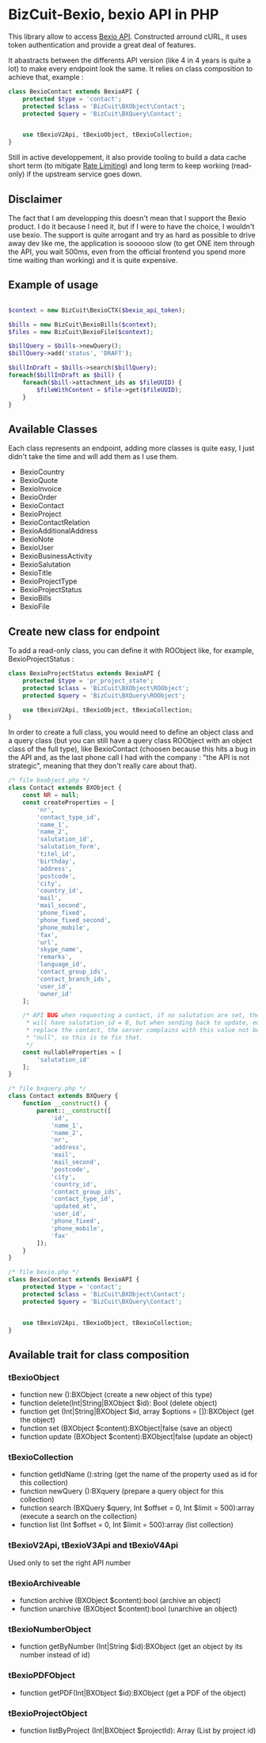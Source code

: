 # BizCuit-Bexio, bexio API in PHP

This library allow to access [Bexio API](https://docs.bexio.com/). Constructed
arround cURL, it uses token authentication and provide a great deal of features.

It abastracts between the differents API version (like 4 in 4 years is quite
a lot) to make every endpoint look the same. It relies on class composition to
achieve that, example :

```php
class BexioContact extends BexioAPI {
	protected $type = 'contact';
	protected $class = 'BizCuit\BXObject\Contact';
	protected $query = 'BizCuit\BXQuery\Contact';


	use tBexioV2Api, tBexioObject, tBexioCollection;
}
```

Still in active developpement, it also provide tooling to build a data cache
short term (to mitigate [Rate Limiting](https://docs.bexio.com/#section/API-basics/Rate-Limiting))
and long term to keep working (read-only) if the upstream service goes down.

## Disclaimer

The fact that I am developping this doesn't mean that I support the Bexio product. 
I do it because I need it, but if I were to have the choice, I wouldn't use bexio.
The support is quite arrogant and try as hard as possible to drive away dev like
me, the application is soooooo slow (to get ONE item through the API, you wait
500ms, even from the official frontend you spend more time waiting than 
working) and it is quite expensive.

## Example of usage

```php

$context = new BizCuit\BexioCTX($bexio_api_token);

$bills = new BizCuit\BexioBills($context);
$files = new BizCuit\BexioFile($context);

$billQuery = $bills->newQuery();
$billQuery->add('status', 'DRAFT');

$billInDraft = $bills->search($billQuery);
foreach($billInDraft as $bill) {
    foreach($bill->attachment_ids as $fileUUID) {
        $fileWithContent = $file->get($fileUUID);
    }
}
```

## Available Classes

Each class represents an endpoint, adding more classes is quite easy, I just 
didn't take the time and will add them as I use them.

 - BexioCountry
 - BexioQuote
 - BexioInvoice
 - BexioOrder
 - BexioContact
 - BexioProject
 - BexioContactRelation
 - BexioAdditionalAddress
 - BexioNote
 - BexioUser
 - BexioBusinessActivity
 - BexioSalutation
 - BexioTitle
 - BexioProjectType
 - BexioProjectStatus
 - BexioBills
 - BexioFile

## Create new class for endpoint

To add a read-only class, you can define it with ROObject like, for example,
BexioProjectStatus :

```php
class BexioProjectStatus extends BexioAPI {
	protected $type = 'pr_project_state';
	protected $class = 'BizCuit\BXObject\ROObject';
	protected $query = 'BizCuit\BXQuery\ROObject';

	use tBexioV2Api, tBexioObject, tBexioCollection;
}
```
In order to create a full class, you would need to define an object class and 
a query class (but you can still have a query class ROObject with an object 
class of the full type), like BexioContact (choosen because this hits a bug in
the API and, as the last phone call I had with the company : "the API is not
strategic", meaning that they don't really care about that).

```php
/* file bxobject.php */
class Contact extends BXObject {
    const NR = null;
    const createProperties = [
        'nr',
        'contact_type_id',
        'name_1',
        'name_2',
        'salutation_id',
        'salutation_form',
        'titel_id',
        'birthday',
        'address',
        'postcode',
        'city',
        'country_id',
        'mail',
        'mail_second',
        'phone_fixed',
        'phone_fixed_second',
        'phone_mobile',
        'fax',
        'url',
        'skype_name',
        'remarks',
        'language_id',
        'contact_group_ids',
        'contact_branch_ids',
        'user_id',
        'owner_id'
    ];

    /* API BUG when requesting a contact, if no salutation are set, the result
     * will have salutation_id = 0, but when sending back to update, edit or
     * replace the contact, the server complains with this value not being to
     * "null", so this is to fix that.
     */
    const nullableProperties = [
        'salutation_id'
    ];
}

/* file bxquery.php */
class Contact extends BXQuery {
	function __construct() {
		parent::__construct([
			'id',
			'name_1',
			'name_2',
			'nr',
			'address',
			'mail',
			'mail_second',
			'postcode',
			'city',
			'country_id',
			'contact_group_ids',
			'contact_type_id',
			'updated_at',
			'user_id',
			'phone_fixed',
			'phone_mobile',
			'fax'
		]);
	}
}

/* file bexio.php */
class BexioContact extends BexioAPI {
	protected $type = 'contact';
	protected $class = 'BizCuit\BXObject\Contact';
	protected $query = 'BizCuit\BXQuery\Contact';


	use tBexioV2Api, tBexioObject, tBexioCollection;
}
```

## Available trait for class composition

### tBexioObject

 - function new ():BXObject (create a new object of this type)
 - function delete(Int|String|BXObject $id): Bool (delete object)
 - function get (Int|String|BXObject $id, array $options = []):BXObject (get the object)
 - function set (BXObject $content):BXObject|false (save an object)
 - function update (BXObject $content):BXObject|false (update an object)

### tBexioCollection 
 
 - function getIdName ():string (get the name of the property used as id for this collection)
 - function newQuery ():BXquery (prepare a query object for this collection)
 - function search (BXQuery $query, Int $offset = 0, Int $limit = 500):array (execute a search on the collection)
 - function list (Int $offset = 0, Int $limit = 500):array (list collection)

### tBexioV2Api, tBexioV3Api and tBexioV4Api

Used only to set the right API number

### tBexioArchiveable
 - function archive (BXObject $content):bool (archive an object)
 - function unarchive (BXObject $content):bool (unarchive an object)

### tBexioNumberObject
 - function getByNumber (Int|String $id):BXObject (get an object by its number instead of id)

### tBexioPDFObject
 - 	function getPDF(Int|BXObject $id):BXObject (get a PDF of the object)

### tBexioProjectObject
 - function listByProject (Int|BXObject $projectId): Array (List by project id)